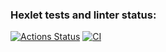 ### Hexlet tests and linter status:
[![Actions Status](https://github.com/AlexanderPotapkov/python-project-52/workflows/hexlet-check/badge.svg)](https://github.com/AlexanderPotapkov/python-project-52/actions)
[![CI](https://github.com/AlexanderPotapkov/python-project-52/workflows/CI/badge.svg)](https://github.com/AlexanderPotapkov/python-project-52/actions)